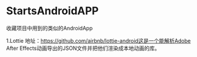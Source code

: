 # StartsAndroidAPP
收藏项目中用到的类似的AndroidApp

1.Lottie
地址：https://github.com/airbnb/lottie-android这是一个能解析Adobe After Effects动画导出的JSON文件并把他们渲染成本地动画的库。
